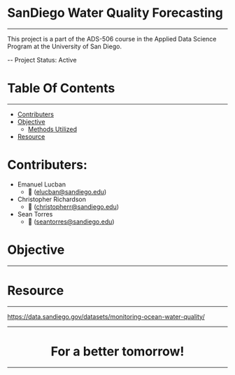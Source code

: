 # SanDiego Water Quality Forecasting
---------------------------

This project is a part of the ADS-506 course in the Applied Data Science Program at the University of San Diego.

-- Project Status: Active

# Table Of Contents
--------------
- [Contributers](#contributers)
- [Objective](#objective)
    - [Methods Utilized](#methods-utilized)
- [Resource](#resource)

# Contributers:
* Emanuel Lucban
    * :email: (elucban@sandiego.edu)
* Christopher Richardson
    * :email: (christopherr@sandiego.edu)
* Sean Torres
    * :email: (seantorres@sandiego.edu)

# Objective
---------------------------


# Resource
---------------------------
https://data.sandiego.gov/datasets/monitoring-ocean-water-quality/

----------------------
<center><h1>For a better tomorrow!</h1></center>

----------------------
